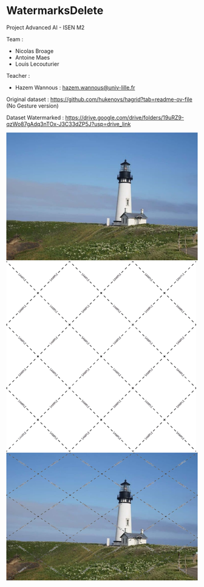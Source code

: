 # WatermarksDelete

Project Advanced AI - ISEN M2

Team :
- Nicolas Broage
- Antoine Maes
- Louis Lecouturier

Teacher :
- Hazem Wannous : hazem.wannous@univ-lille.fr

Original dataset : https://github.com/hukenovs/hagrid?tab=readme-ov-file (No Gesture version)

Dataset Watermarked : https://drive.google.com/drive/folders/19uRZ9-qzWo87gAdq3nTOx-J3C33dZP5J?usp=drive_link

![Lighthouse](data/lighthouse.png)
![Watermark](data/watermarks.png)
![Lighthouse watermarked](data/lighthouse_watermarked.png)